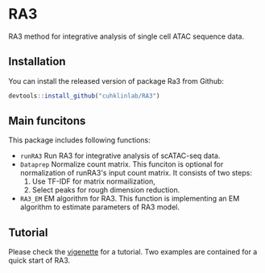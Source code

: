 # RA3
RA3 method for integrative analysis of single cell ATAC sequence data.

## Installation
You can install the released version of package Ra3 from Github:
```javascript
devtools::install_github("cuhklinlab/RA3")
```
## Main funcitons

This package includes following functions:
- `runRA3` Run RA3 for integrative analysis of scATAC-seq data. 
- `Dataprep` Normalize count matrix. This funciton is optional for normalization of runRA3's input count matrix. It consists of two steps:
  1. Use TF-IDF for matrix normailization,
  2. Select peaks for rough dimension reduction.
- `RA3_EM` EM algorithm for RA3. This function is implementing an EM algorithm to estimate parameters of RA3 model.

## Tutorial
Please check the [vigenette](https://github.com/cuhklinlab/RA3/wiki) for a tutorial. Two examples are contained for a quick start of RA3.
